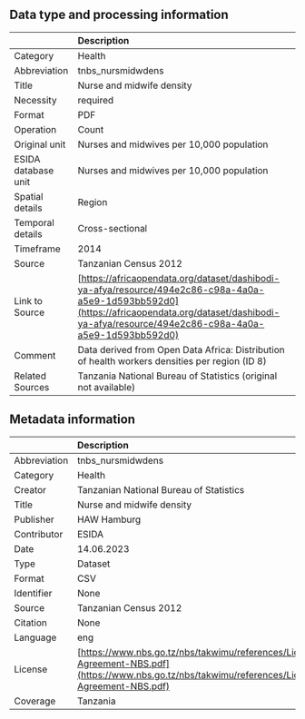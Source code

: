 ## Data type and processing information 

|                     | Description                                                                                                                                                                                              |
|:--------------------|:---------------------------------------------------------------------------------------------------------------------------------------------------------------------------------------------------------|
| Category            | Health                                                                                                                                                                                                   |
| Abbreviation        | tnbs_nursmidwdens                                                                                                                                                                                        |
| Title               | Nurse and midwife density                                                                                                                                                                                |
| Necessity           | required                                                                                                                                                                                                 |
| Format              | PDF                                                                                                                                                                                                      |
| Operation           | Count                                                                                                                                                                                                    |
| Original unit       | Nurses and midwives per 10,000 population                                                                                                                                                                |
| ESIDA database unit | Nurses and midwives per 10,000 population                                                                                                                                                                |
| Spatial details     | Region                                                                                                                                                                                                   |
| Temporal details    | Cross-sectional                                                                                                                                                                                          |
| Timeframe           | 2014                                                                                                                                                                                                     |
| Source              | Tanzanian Census 2012                                                                                                                                                                                    |
| Link to Source      | [https://africaopendata.org/dataset/dashibodi-ya-afya/resource/494e2c86-c98a-4a0a-a5e9-1d593bb592d0](https://africaopendata.org/dataset/dashibodi-ya-afya/resource/494e2c86-c98a-4a0a-a5e9-1d593bb592d0) |
| Comment             | Data derived from Open Data Africa: Distribution of health workers densities per region (ID 8)                                                                                                           |
| Related Sources     | Tanzania National Bureau of Statistics (original not available)                                                                                                                                          |

## Metadata information 

|              | Description                                                                                                                                      |
|:-------------|:-------------------------------------------------------------------------------------------------------------------------------------------------|
| Abbreviation | tnbs_nursmidwdens                                                                                                                                |
| Category     | Health                                                                                                                                           |
| Creator      | Tanzanian National Bureau of Statistics                                                                                                          |
| Title        | Nurse and midwife density                                                                                                                        |
| Publisher    | HAW Hamburg                                                                                                                                      |
| Contributor  | ESIDA                                                                                                                                            |
| Date         | 14.06.2023                                                                                                                                       |
| Type         | Dataset                                                                                                                                          |
| Format       | CSV                                                                                                                                              |
| Identifier   | None                                                                                                                                             |
| Source       | Tanzanian Census 2012                                                                                                                            |
| Citation     | None                                                                                                                                             |
| Language     | eng                                                                                                                                              |
| License      | [https://www.nbs.go.tz/nbs/takwimu/references/Licence-Agreement-NBS.pdf](https://www.nbs.go.tz/nbs/takwimu/references/Licence-Agreement-NBS.pdf) |
| Coverage     | Tanzania                                                                                                                                         |